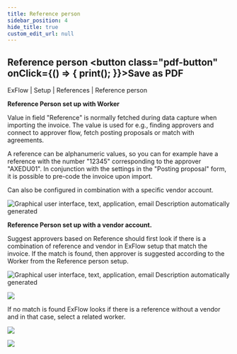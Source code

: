 ```yaml
---
title: Reference person
sidebar_position: 4
hide_title: true
custom_edit_url: null
---
```

## Reference person <button class="pdf-button" onClick={() => { print(); }}>Save as PDF</button>

ExFlow \| Setup \| References \| Reference person

**Reference Person set up with Worker**

Value in field "Reference" is normally fetched during data capture when importing the invoice. The value is used for e.g., finding approvers and connect to approver flow, fetch posting proposals or match with agreements.

A reference can be alphanumeric values, so you can for example have a reference with the number "12345" corresponding to the approver "AXEDU01". In conjunction with the settings in the "Posting proposal" form, it is possible to pre-code the invoice upon import.

Can also be configured in combination with a specific vendor account.

![Graphical user interface, text, application, email Description automatically generated](@site/static/img/media/image29.png)

**Reference Person set up with a vendor account.**

Suggest approvers based on Reference should first look if there is a combination of reference and vendor in ExFlow setup that match the invoice. If the match is found, then approver is suggested according to the Worker from the Reference person setup.

![Graphical user interface, text, application, email Description automatically generated](@site/static/img/media/image30.png)

![](@site/static/img/media/image31.png)

If no match is found ExFlow looks if there is a reference without a vendor and in that case, select a related worker.

![](@site/static/img/media/image32.png)

![](@site/static/img/media/image33.png)

